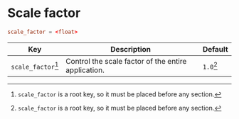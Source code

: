 # Scale factor

```toml
scale_factor = <float>
```

| Key            | Description                                             | Default |
| -------------- | ------------------------------------------------------- | ------- |
| `scale_factor`[^1] | Control the scale factor of the entire application. | `1.0`[^1]   |


[^1]: `scale_factor` is a root key, so it must be placed before any section.
[^2]: Limited between `0.1` and `3.0`.

